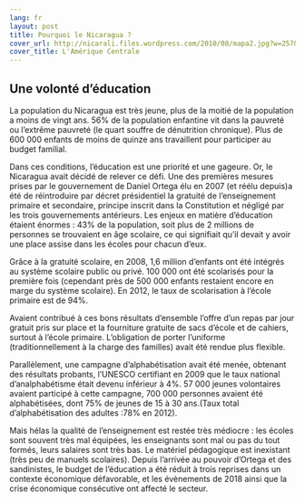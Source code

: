```yaml
---
lang: fr
layout: post
title: Pourquoi le Nicaragua ?
cover_url: http://nicarali.files.wordpress.com/2010/08/mapa2.jpg?w=257&h=228
cover_title: L'Amérique Centrale
---
```


## Une volonté d’éducation

La population du Nicaragua est très jeune, plus de la moitié de la population a moins de vingt ans. 56% de la population enfantine vit dans la pauvreté ou l’extrême pauvreté (le quart souffre de dénutrition chronique). Plus de 600 000 enfants de moins de quinze ans travaillent pour participer au budget familial.  

Dans ces conditions, l’éducation est une priorité et une gageure. Or, le Nicaragua avait décidé de relever ce défi. Une des premières mesures prises par le gouvernement de Daniel Ortega élu en 2007 (et réélu depuis)a été de réintroduire par décret présidentiel la gratuité de l’enseignement primaire et secondaire, principe inscrit dans la Constitution et négligé par les trois gouvernements antérieurs. Les enjeux en matière d’éducation étaient énormes : 43% de la population, soit plus de 2 millions de personnes se trouvaient en âge scolaire, ce qui signifiait qu’il devait y avoir une place assise dans les écoles pour chacun d’eux.  

Grâce à la gratuité scolaire, en 2008, 1,6 million d’enfants ont été intégrés au système scolaire public ou privé. 100 000 ont été scolarisés pour la première fois (cependant près de 500 000 enfants restaient encore en marge du système scolaire). En 2012, le taux de scolarisation à l’école primaire est de 94%.  

Avaient contribué à ces bons résultats d’ensemble l’offre d’un repas par jour gratuit pris sur place et la fourniture gratuite de sacs d’école et de cahiers, surtout à l’école primaire. L’obligation de porter l’uniforme (traditionnellement à la charge des familles) avait été rendue plus flexible.  

Parallèlement, une campagne d’alphabétisation avait été menée, obtenant des résultats probants, l’UNESCO certifiant en 2009 que le taux national d’analphabétisme était devenu inférieur à 4%. 57 000 jeunes volontaires avaient participé à cette campagne, 700 000 personnes avaient été alphabétisées, dont 75% de jeunes de 15 à 30 ans.(Taux total d’alphabétisation des adultes :78% en 2012).  

Mais hélas la qualité de l’enseignement est restée très médiocre : les écoles sont souvent très mal équipées, les enseignants sont mal ou pas du tout formés, leurs salaires sont très bas. Le matériel pédagogique est inexistant (très peu de manuels scolaires). Depuis l’arrivée au pouvoir d’Ortega et des sandinistes, le budget de l’éducation a été réduit à trois reprises dans un contexte économique défavorable, et les évènements de 2018 ainsi que la crise économique consécutive ont affecté le secteur.  
